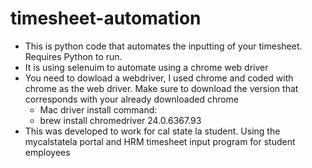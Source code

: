 # timesheet-automation
- This is python code that automates the inputting of your timesheet. Requires Python to run.
- It is using selenuim to automate using a chrome web driver
- You need to dowload a webdriver, I used chrome and coded with chrome as the web driver. Make sure to download the version that corresponds with your already downloaded chrome
  -  Mac driver install command:
    - brew install chromedriver 24.0.6367.93
- This was developed to work for cal state la student. Using the mycalstatela portal and HRM timesheet input program for student employees
